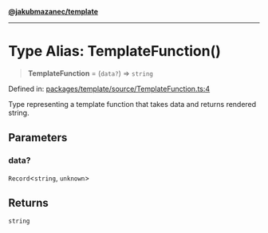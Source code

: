 [**@jakubmazanec/template**](../README.md)

---

# Type Alias: TemplateFunction()

> **TemplateFunction** = (`data?`) => `string`

Defined in:
[packages/template/source/TemplateFunction.ts:4](https://github.com/jakubmazanec/tools/blob/6fe16df773d5da14c29261ea934e72b3f99fabb7/packages/template/source/TemplateFunction.ts#L4)

Type representing a template function that takes data and returns rendered string.

## Parameters

### data?

`Record`\<`string`, `unknown`\>

## Returns

`string`
